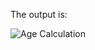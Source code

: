 The output is: 

![Age Calculation](https://github.com/Nssenthilkumar/Age-Calculation-using-Html-CSS-Js/assets/148614494/09de1f27-938b-4972-a00a-73207968f48a)
